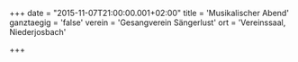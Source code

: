 +++
date = "2015-11-07T21:00:00.001+02:00"
title = 'Musikalischer Abend'
ganztaegig = 'false'
verein = 'Gesangverein Sängerlust'
ort = 'Vereinssaal, Niederjosbach'

+++

      